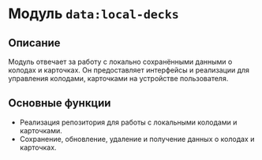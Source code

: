 # Модуль `data:local-decks`

## Описание
Модуль отвечает за работу с локально сохранёнными данными о колодах и карточках. Он предоставляет интерфейсы и реализации для управления колодами, карточками на устройстве пользователя.

## Основные функции
- Реализация репозитория для работы с локальными колодами и карточками.
- Сохранение, обновление, удаление и получение данных о колодах и карточках.